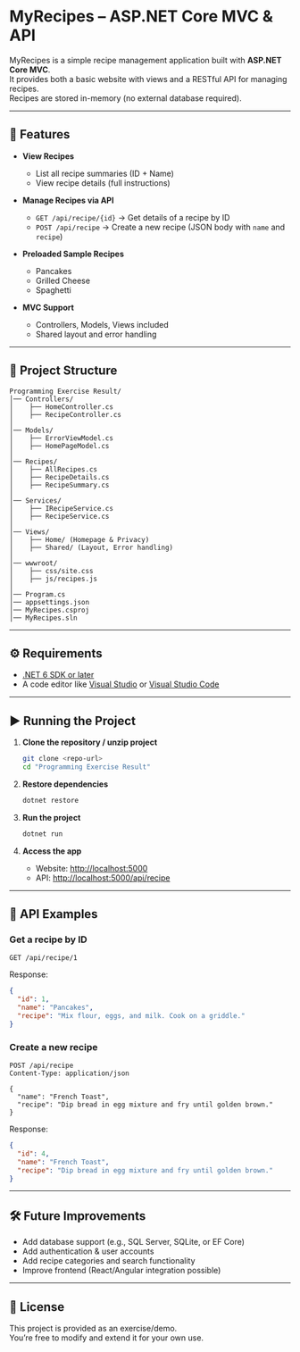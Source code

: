 # MyRecipes – ASP.NET Core MVC & API

MyRecipes is a simple recipe management application built with **ASP.NET Core MVC**.  
It provides both a basic website with views and a RESTful API for managing recipes.  
Recipes are stored in-memory (no external database required).

---

## 🚀 Features

- **View Recipes**
  - List all recipe summaries (ID + Name)
  - View recipe details (full instructions)

- **Manage Recipes via API**
  - `GET /api/recipe/{id}` → Get details of a recipe by ID
  - `POST /api/recipe` → Create a new recipe (JSON body with `name` and `recipe`)

- **Preloaded Sample Recipes**
  - Pancakes  
  - Grilled Cheese  
  - Spaghetti  

- **MVC Support**
  - Controllers, Models, Views included
  - Shared layout and error handling

---

## 📂 Project Structure

```
Programming Exercise Result/
│── Controllers/
│    ├── HomeController.cs
│    ├── RecipeController.cs
│
│── Models/
│    ├── ErrorViewModel.cs
│    ├── HomePageModel.cs
│
│── Recipes/
│    ├── AllRecipes.cs
│    ├── RecipeDetails.cs
│    ├── RecipeSummary.cs
│
│── Services/
│    ├── IRecipeService.cs
│    ├── RecipeService.cs
│
│── Views/
│    ├── Home/ (Homepage & Privacy)
│    ├── Shared/ (Layout, Error handling)
│
│── wwwroot/
│    ├── css/site.css
│    ├── js/recipes.js
│
│── Program.cs
│── appsettings.json
│── MyRecipes.csproj
│── MyRecipes.sln
```

---

## ⚙️ Requirements

- [.NET 6 SDK or later](https://dotnet.microsoft.com/download)
- A code editor like [Visual Studio](https://visualstudio.microsoft.com/) or [Visual Studio Code](https://code.visualstudio.com/)

---

## ▶️ Running the Project

1. **Clone the repository / unzip project**
   ```bash
   git clone <repo-url>
   cd "Programming Exercise Result"
   ```

2. **Restore dependencies**
   ```bash
   dotnet restore
   ```

3. **Run the project**
   ```bash
   dotnet run
   ```

4. **Access the app**
   - Website: [http://localhost:5000](http://localhost:5000)  
   - API: [http://localhost:5000/api/recipe](http://localhost:5000/api/recipe)  

---

## 📡 API Examples

### Get a recipe by ID
```http
GET /api/recipe/1
```
Response:
```json
{
  "id": 1,
  "name": "Pancakes",
  "recipe": "Mix flour, eggs, and milk. Cook on a griddle."
}
```

### Create a new recipe
```http
POST /api/recipe
Content-Type: application/json

{
  "name": "French Toast",
  "recipe": "Dip bread in egg mixture and fry until golden brown."
}
```

Response:
```json
{
  "id": 4,
  "name": "French Toast",
  "recipe": "Dip bread in egg mixture and fry until golden brown."
}
```

---

## 🛠 Future Improvements

- Add database support (e.g., SQL Server, SQLite, or EF Core)
- Add authentication & user accounts
- Add recipe categories and search functionality
- Improve frontend (React/Angular integration possible)

---

## 📜 License

This project is provided as an exercise/demo.  
You’re free to modify and extend it for your own use.

